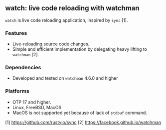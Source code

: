 ## watch: live code reloading with watchman

`watch` is live code reloading application, inspired by `sync` [1].


### Features

 - Live-reloading source code changes.
 - Simple and efficient implementation by delegating heavy lifting to
   `watchman` [2].

### Dependencies

 - Developed and tested on `watchman` 4.6.0 and higher

### Platforms

 - OTP 17 and higher.
 - Linux, FreeBSD, MacOS
 - MacOS is not supported yet because of lack of `stdbuf` command.


[1] https://github.com/rustyio/sync
[2] https://facebook.github.io/watchman
